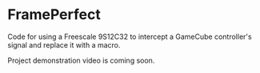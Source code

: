 # FramePerfect
Code for using a Freescale 9S12C32 to intercept a GameCube controller's signal and replace it with a macro.

Project demonstration video is coming soon.
